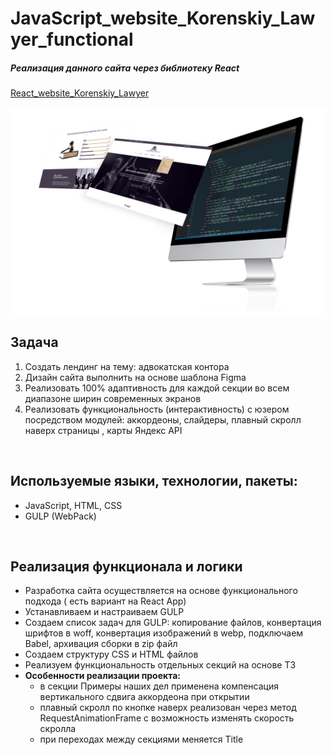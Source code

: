 # JavaScript_website_Korenskiy_Lawyer_functional 
 
 
##### Реализация данного сайта через библиотеку React
[React_website_Korenskiy_Lawyer](https://github.com/AntonioMikhailov/React_website_Korenskiy_Lawyer 'React_website_Korenskiy_Lawyer')



![alt text](https://github.com/AntonioMikhailov/AntonioMikhailov/blob/main/assets/korenskiy-small.png)
## Задача
 1.	Создать лендинг на тему: адвокатская контора
2.	Дизайн сайта выполнить на основе шаблона Figma
3.	Реализовать 100% адаптивность для каждой секции во всем диапазоне ширин современных экранов
4.	Реализовать функциональность (интерактивность) с юзером посредством модулей:  аккордеоны, слайдеры, плавный скролл наверх страницы , карты Яндекс API

&nbsp;
## Используемые языки, технологии, пакеты:
- JavaScript, HTML, CSS
- GULP (WebPack)


&nbsp;
## Реализация функционала и логики
 
- Разработка сайта осуществляется на основе функционального подхода ( есть вариант на React App) 
- Устанавливаем и настраиваем GULP
- Создаем список задач для GULP:  копирование файлов, конвертация шрифтов в woff, конвертация изображений в webp, подключаем Babel,  архивация сборки в zip файл
- Создаем структуру CSS и HTML файлов
- Реализуем функциональность отдельных секций на основе ТЗ
- **Особенности реализации проекта:**
   - в секции Примеры наших дел  применена компенсация вертикального сдвига аккордеона при открытии
    - плавный скролл по кнопке наверх реализован через метод RequestAnimationFrame с возможность изменять скорость скролла
    - при переходах между секциями меняется Title
